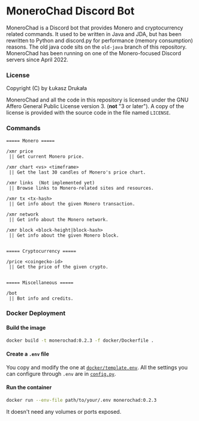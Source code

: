 # MoneroChad Discord Bot
MoneroChad is a Discord bot that provides Monero and cryptocurrency related commands.
It used to be written in Java and JDA, but has been rewritten to Python and discord.py
for performance (memory consumption) reasons. The old java code sits on the `old-java` branch
of this repository. MoneroChad has been running on one of the Monero-focused Discord servers
since April 2022.

### License

Copyright (C) by Łukasz Drukała

MoneroChad and all the code in this repository is licensed under the GNU Affero General Public License version 3.
(**not** "3 or later"). A copy of the license is provided with the source code in the file named `LICENSE`.

### Commands
```
===== Monero =====

/xmr price
 || Get current Monero price.

/xmr chart <vs> <timeframe>
 || Get the last 30 candles of Monero's price chart.

/xmr links  (Not implemented yet)
 || Browse links to Monero-related sites and resources.

/xmr tx <tx-hash>
 || Get info about the given Monero transaction.

/xmr network
 || Get info about the Monero network.

/xmr block <block-height|block-hash>
 || Get info about the given Monero block.


===== Cryptocurrency =====

/price <coingecko-id>
 || Get the price of the given crypto.


===== Miscellaneous =====

/bot
 || Bot info and credits.
```

### Docker Deployment

#### Build the image
```sh
docker build -t monerochad:0.2.3 -f docker/Dockerfile .
```

#### Create a `.env` file
You copy and modify the one at [`docker/template.env`](docker/template.env).
All the settings you can configure through `.env` are in [`config.py`](monerochad/config.py).

#### Run the container
```sh
docker run --env-file path/to/your/.env monerochad:0.2.3
```
It doesn't need any volumes or ports exposed.
